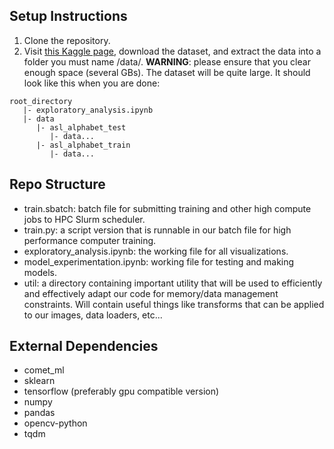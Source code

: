 ## **Setup Instructions**

1. Clone the repository.
2. Visit [this Kaggle page](https://www.kaggle.com/datasets/grassknoted/asl-alphabet), download the dataset, and extract the data into a folder you must name /data/. **WARNING**: please ensure that you clear enough space (several GBs). The dataset will be quite large. It should look like this when you are done:

```
root_directory
   |- exploratory_analysis.ipynb
   |- data
      |- asl_alphabet_test
         |- data...
      |- asl_alphabet_train
         |- data...
```

## **Repo Structure**

- train.sbatch: batch file for submitting training and other high compute jobs to HPC Slurm scheduler.
- train.py: a script version that is runnable in our batch file for high performance computer training.
- exploratory_analysis.ipynb: the working file for all visualizations.
- model_experimentation.ipynb: working file for testing and making models.
- util: a directory containing important utility that will be used to efficiently and effectively adapt our code for memory/data management constraints. Will contain useful things like transforms that can be applied to our images, data loaders, etc...

## **External Dependencies**

- comet_ml
- sklearn
- tensorflow (preferably gpu compatible version)
- numpy
- pandas
- opencv-python
- tqdm

